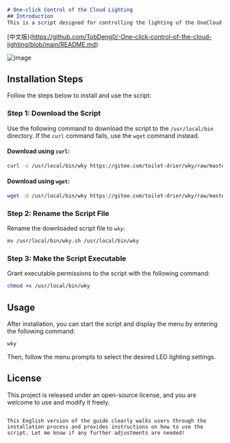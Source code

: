 ```markdown
# One-click Control of the Cloud Lighting
## Introduction
This is a script designed for controlling the lighting of the OneCloud device. With this script, you can easily control the LED lights on the device via the command line.
```
[中文版}(https://github.com/TobDeng0/-One-click-control-of-the-cloud-lighting/blob/main/README.md)

![image](https://github.com/user-attachments/assets/f06fd74e-188a-44ea-8b5a-2c52fa33d63a)


## Installation Steps

Follow the steps below to install and use the script:

### Step 1: Download the Script

Use the following command to download the script to the `/usr/local/bin` directory. If the `curl` command fails, use the `wget` command instead.

#### Download using `curl`:
```bash
curl -o /usr/local/bin/wky https://gitee.com/toilet-drier/wky/raw/master/wky.sh
```

#### Download using `wget`:
```bash
wget -O /usr/local/bin/wky https://gitee.com/toilet-drier/wky/raw/master/wky.sh
```

### Step 2: Rename the Script File

Rename the downloaded script file to `wky`:

```bash
mv /usr/local/bin/wky.sh /usr/local/bin/wky
```

### Step 3: Make the Script Executable

Grant executable permissions to the script with the following command:

```bash
chmod +x /usr/local/bin/wky
```

## Usage

After installation, you can start the script and display the menu by entering the following command:

```bash
wky
```

Then, follow the menu prompts to select the desired LED lighting settings.

## License

This project is released under an open-source license, and you are welcome to use and modify it freely.
```

This English version of the guide clearly walks users through the installation process and provides instructions on how to use the script. Let me know if any further adjustments are needed!
